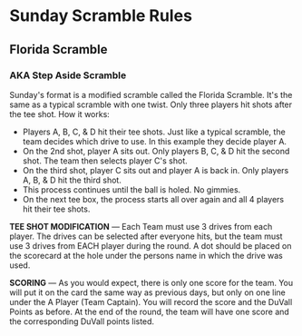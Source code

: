 # Sunday Scramble Rules
## Florida Scramble
### AKA Step Aside Scramble

Sunday's format is a modified scramble called the Florida Scramble.
It's the same as a typical scramble with one twist. Only three players
hit shots after the tee shot. How it works:

- Players A, B, C, & D hit their tee shots. Just like a typical scramble, the
  team decides which drive to use. In this example they decide player A.
- On the 2nd shot, player A sits out. Only players B, C, & D hit the second
  shot. The team then selects player C's shot.
- On the third shot, player C sits out and player A is back in. Only players A,
  B, & D hit the third shot.
- This process continues until the ball is holed. No gimmies.
- On the next tee box, the process starts all over again and all 4 players hit
  their tee shots.

**TEE SHOT MODIFICATION** — Each Team must use 3 drives from each player. The
drives can be selected after everyone hits, but the team must use 3 drives from
EACH player during the round. A dot should be placed on the scorecard at the
hole under the persons name in which the drive was used.

**SCORING** — As you would expect, there is only one score for the team. You
will put it on the card the same way as previous days, but only on one line
under the A Player (Team Captain). You will record the score and the DuVall
Points as before. At the end of the round, the team will have one score and the
corresponding DuVall points listed.
